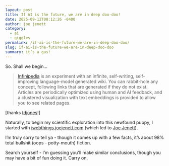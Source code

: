 ```yaml
---
layout: post
title: If AI is the future, we are in deep doo-doo!
date: 2025-09-12T08:12:26 -0400
author: joe jenett
category:
  - ai
  - giggles
permalink: /if-ai-is-the-future-we-are-in-deep-doo-doo/
slug: if-ai-is-the-future-we-are-in-deep-doo-doo
summary: it’s a gas!
---
```


<p>
So. Shall we begin...
</p>
<blockquote><p><a href="https://infinipedia.ai/">Infinipedia</a> is an experiment with an infinite, self-writing, self-improving language-model generated wiki. You can rabbit-hole any concept, following links that are generated if they do not exist. Articles are periodically optimized using human and AI feedback, and a clustered visualization with text embeddings is provided to allow you to see related pages. </p></blockquote>
<p>
[thanks <a title="source" href="https://pinboard.in/u:tdjones">tdjones</a>!]
</p>
<p>
Naturally, to begin my scientific exploration into this newfound puppy, I started with <a title="Searched at Infinipedia" href="https://infinipedia.ai/wiki/Iwebthings.joejenett.com">iwebthings.joejenett.com</a> (which led to <a title="Created at Infinipedia" href="https://infinipedia.ai/wiki/Joe_Jenett">Joe Jenett</a>).
</p>
<p>
I’m truly sorry to tell ya - though it comes up with a few facts, it’s about 98% total <strike>bullshit</strike> (oops - potty-mouth) fiction. 
</p>
Search yourself - I’m guessing you'll make similar conclusions, though you may have a bit of fun doing it. Carry on.

<a href="https://brid.gy/publish/mastodon"></a>